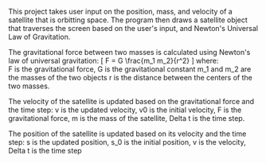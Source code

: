 This project takes user input on the position, mass, and velocity of a satellite that is orbitting space. The program then draws a satellite object that traverses the screen based on the user's input, and Newton's Universal Law of Gravitation. 

The gravitational force between two masses is calculated using Newton's law of universal gravitation: [ F = G \frac{m_1 m_2}{r^2} ] where:  
F is the gravitational force,
G is the gravitational constant 
m_1 and m_2 are the masses of the two objects
r is the distance between the centers of the two masses.

The velocity of the satellite is updated based on the gravitational force and the time step:
v is the updated velocity,
v0 is the initial velocity,
F is the gravitational force,
m is the mass of the satellite,
Delta t is the time step.

The position of the satellite is updated based on its velocity and the time step: 
s is the updated position,
s_0 is the initial position,
v is the velocity,
Delta t is the time step
